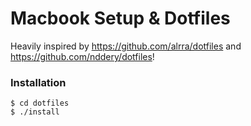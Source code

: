 # Macbook Setup & Dotfiles

Heavily inspired by https://github.com/alrra/dotfiles and https://github.com/nddery/dotfiles!

### Installation

```
$ cd dotfiles
$ ./install
```
